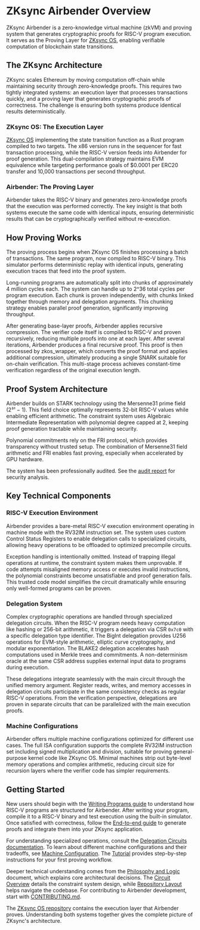 # ZKsync Airbender Overview

ZKsync Airbender is a zero-knowledge virtual machine (zkVM) and proving system that generates cryptographic proofs for RISC-V program execution. It serves as the Proving Layer for [ZKsync OS](https://github.com/matter-labs/zksync-os), enabling verifiable computation of blockchain state transitions.

## The ZKsync Architecture

ZKsync scales Ethereum by moving computation off-chain while maintaining security through zero-knowledge proofs. This requires two tightly integrated systems: an execution layer that processes transactions quickly, and a proving layer that generates cryptographic proofs of correctness. The challenge is ensuring both systems produce identical results deterministically.
### ZKsync OS: The Execution Layer
[ZKsync OS](https://github.com/matter-labs/zksync-os) implementing the state transition function as a Rust program compiled to two targets. The x86 version runs in the sequencer for fast transaction processing, while the RISC-V version feeds into Airbender for proof generation. This dual-compilation strategy maintains EVM equivalence while targeting performance goals of $0.0001 per ERC20 transfer and 10,000 transactions per second throughput.
### Airbender: The Proving Layer
Airbender takes the RISC-V binary and generates zero-knowledge proofs that the execution was performed correctly. The key insight is that both systems execute the same code with identical inputs, ensuring deterministic results that can be cryptographically verified without re-execution.

## How Proving Works

The proving process begins when ZKsync OS finishes processing a batch of transactions. The same program, now compiled to RISC-V binary. This simulator performs deterministic replay with identical inputs, generating execution traces that feed into the proof system.

Long-running programs are automatically split into chunks of approximately 4 million cycles each. The system can handle up to 2^36 total cycles per program execution. Each chunk is proven independently, with chunks linked together through memory and delegation arguments. This chunking strategy enables parallel proof generation, significantly improving throughput.

After generating base-layer proofs, Airbender applies recursive compression. The verifier code itself is compiled to RISC-V and proven recursively, reducing multiple proofs into one at each layer. After several iterations, Airbender produces a final recursive proof. This proof is then processed by zkos_wrapper, which converts the proof format and applies additional compression, ultimately producing a single SNARK suitable for on-chain verification. This multi-stage process achieves constant-time verification regardless of the original execution length.

## Proof System Architecture

Airbender builds on STARK technology using the Mersenne31 prime field (2³¹ − 1). This field choice optimally represents 32-bit RISC-V values while enabling efficient arithmetic. The constraint system uses Algebraic Intermediate Representation with polynomial degree capped at 2, keeping proof generation tractable while maintaining security.

Polynomial commitments rely on the FRI protocol, which provides transparency without trusted setup. The combination of Mersenne31 field arithmetic and FRI enables fast proving, especially when accelerated by GPU hardware.

The system has been professionally audited. See the [audit report](../audits/zksync-audit-aug25(Final).pdf) for security analysis.

## Key Technical Components

### RISC-V Execution Environment

Airbender provides a bare-metal RISC-V execution environment operating in machine mode with the RV32IM instruction set. The system uses custom Control Status Registers to enable delegation calls to specialized circuits, allowing heavy operations to be offloaded to optimized precompile circuits.

Exception handling is intentionally omitted. Instead of trapping illegal operations at runtime, the constraint system makes them unprovable. If code attempts misaligned memory access or executes invalid instructions, the polynomial constraints become unsatisfiable and proof generation fails. This trusted code model simplifies the circuit dramatically while ensuring only well-formed programs can be proven.

### Delegation System

Complex cryptographic operations are handled through specialized delegation circuits. When the RISC-V program needs heavy computation like hashing or 256-bit arithmetic, it triggers a delegation via CSR `0x7c0` with a specific delegation type identifier. The BigInt delegation provides U256 operations for EVM-style arithmetic, elliptic curve cryptography, and modular exponentiation. The BLAKE2 delegation accelerates hash computations used in Merkle trees and commitments. A non-determinism oracle at the same CSR address supplies external input data to programs during execution.

These delegations integrate seamlessly with the main circuit through the unified memory argument. Register reads, writes, and memory accesses in delegation circuits participate in the same consistency checks as regular RISC-V operations. From the verification perspective, delegations are proven in separate circuits that can be parallelized with the main execution proofs.

### Machine Configurations

Airbender offers multiple machine configurations optimized for different use cases. The full ISA configuration supports the complete RV32IM instruction set including signed multiplication and division, suitable for proving general-purpose kernel code like ZKsync OS. Minimal machines strip out byte-level memory operations and complex arithmetic, reducing circuit size for recursion layers where the verifier code has simpler requirements.

## Getting Started

New users should begin with the [Writing Programs guide](./writing_programs.md) to understand how RISC-V programs are structured for Airbender. After writing your program, compile it to a RISC-V binary and test execution using the built-in simulator. Once satisfied with correctness, follow the [End-to-end guide](./end_to_end.md) to generate proofs and integrate them into your ZKsync application.

For understanding specialized operations, consult the [Delegation Circuits documentation](./delegation_circuits.md). To learn about different machine configurations and their tradeoffs, see [Machine Configuration](./machine_configuration.md). The [Tutorial](./tutorial.md) provides step-by-step instructions for your first proving workflow.

Deeper technical understanding comes from the [Philosophy and Logic](./philosophy_and_logic.md) document, which explains core architectural decisions. The [Circuit Overview](./circuit_overview.md) details the constraint system design, while [Repository Layout](./repo_layout.md) helps navigate the codebase. For contributing to Airbender development, start with [CONTRIBUTING.md](../CONTRIBUTING.md).

The [ZKsync OS repository](https://github.com/matter-labs/zksync-os) contains the execution layer that Airbender proves. Understanding both systems together gives the complete picture of ZKsync's architecture.
